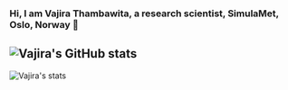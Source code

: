 ### Hi, I am Vajira Thambawita, a research scientist, SimulaMet, Oslo, Norway 👋
![Vajira's GitHub stats](https://github-readme-stats.vercel.app/api?username=vlbthambawita&show_icons=true&theme=dark)
---
![Vajira's stats](https://github-readme-stats.vercel.app/api/top-langs/?username=vlbthambawita&layout=compact&theme=dark)

<!--
**vlbthambawita/vlbthambawita** is a ✨ _special_ ✨ repository because its `README.md` (this file) appears on your GitHub profile.

Here are some ideas to get you started:

- 🔭 I’m currently working on ...
- 🌱 I’m currently learning ...
- 👯 I’m looking to collaborate on ...
- 🤔 I’m looking for help with ...
- 💬 Ask me about ...
- 📫 How to reach me: ...
- 😄 Pronouns: ...
- ⚡ Fun fact: ...
-->
